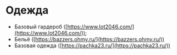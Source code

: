 # Одежда

- Базовый гардероб ([https://www.lot2046.com/](https://www.lot2046.com/));
- Бельё ([https://bazzers.ohmy.ru/](https://bazzers.ohmy.ru/))
- Базовая одежда ([https://pachka23.ru/](https://pachka23.ru/))